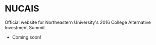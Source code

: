 # NUCAIS
Official website for Northeastern University's 2016 College Alternative Investment Summit

* Coming soon!
